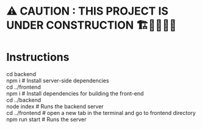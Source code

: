 # ⚠️ CAUTION : THIS PROJECT IS UNDER CONSTRUCTION 🏗️👷‍♂️👷‍♀️
# Instructions
cd backend <br />
npm i # Install server-side dependencies <br />
cd ../frontend <br />
npm i # Install dependencies for building the front-end <br />
cd ../backend <br />
node index # Runs the backend server <br />
cd ../frontend # open a new tab in the terminal and go to frontend directory <br />
npm run start # Runs the server
